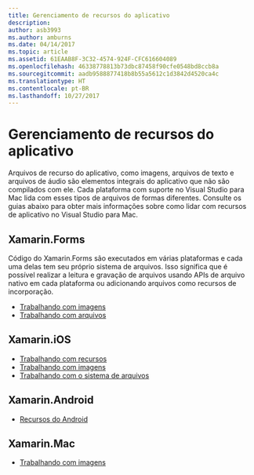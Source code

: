 ```yaml
---
title: Gerenciamento de recursos do aplicativo
description: 
author: asb3993
ms.author: amburns
ms.date: 04/14/2017
ms.topic: article
ms.assetid: 61EAAB8F-3C32-4574-924F-CFC616604089
ms.openlocfilehash: 46338778813b73dbc87458f90cfe0548bd8ccb8a
ms.sourcegitcommit: aadb9588877418b8b55a5612c1d3842d4520ca4c
ms.translationtype: HT
ms.contentlocale: pt-BR
ms.lasthandoff: 10/27/2017
---
```

# <a name="managing-app-resources"></a>Gerenciamento de recursos do aplicativo

Arquivos de recurso do aplicativo, como imagens, arquivos de texto e arquivos de áudio são elementos integrais do aplicativo que não são compilados com ele. Cada plataforma com suporte no Visual Studio para Mac lida com esses tipos de arquivos de formas diferentes. Consulte os guias abaixo para obter mais informações sobre como lidar com recursos de aplicativo no Visual Studio para Mac.

## <a name="xamarinforms"></a>Xamarin.Forms

Código do Xamarin.Forms são executados em várias plataformas e cada uma delas tem seu próprio sistema de arquivos. Isso significa que é possível realizar a leitura e gravação de arquivos usando APIs de arquivo nativo em cada plataforma ou adicionando arquivos como recursos de incorporação.

* [Trabalhando com imagens](https://developer.xamarin.com/guides/xamarin-forms/user-interface/images/)
* [Trabalhando com arquivos]( https://developer.xamarin.com/guides/xamarin-forms/application-fundamentals/files/)


## <a name="xamarinios"></a>Xamarin.iOS

* [Trabalhando com recursos](https://developer.xamarin.com/guides/ios/application_fundamentals/working_with_resources/)
* [Trabalhando com imagens](https://developer.xamarin.com/guides/ios/application_fundamentals/working_with_images/)
* [Trabalhando com o sistema de arquivos](https://developer.xamarin.com/guides/ios/application_fundamentals/working_with_the_file_system/)


## <a name="xamarinandroid"></a>Xamarin.Android

* [Recursos do Android](https://developer.xamarin.com/guides/android/application_fundamentals/resources_in_android/)

## <a name="xamarinmac"></a>Xamarin.Mac

* [Trabalhando com imagens](https://developer.xamarin.com/guides/mac/application_fundamentals/working-with-images/)


